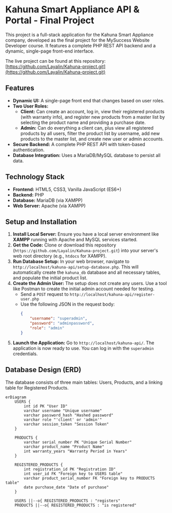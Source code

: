 # Kahuna Smart Appliance API & Portal - Final Project

This project is a full-stack application for the Kahuna Smart Appliance company, developed as the final project for the MySuccess Website Developer course. It features a complete PHP REST API backend and a dynamic, single-page front-end interface.

The live project can be found at this repository: [https://github.com/Layalin/Kahuna-project.git](https://github.com/Layalin/Kahuna-project.git)

## Features

* **Dynamic UI:** A single-page front end that changes based on user roles.
* **Two User Roles:**
    * **Client:** Can create an account, log in, view their registered products (with warranty info), and register new products from a master list by selecting the product name and providing a purchase date.
    * **Admin:** Can do everything a client can, plus view all registered products by all users, filter the product list by username, add new products to the master list, and create new user or admin accounts.
* **Secure Backend:** A complete PHP REST API with token-based authentication.
* **Database Integration:** Uses a MariaDB/MySQL database to persist all data.

## Technology Stack

* **Frontend:** HTML5, CSS3, Vanilla JavaScript (ES6+)
* **Backend:** PHP
* **Database:** MariaDB (via XAMPP)
* **Web Server:** Apache (via XAMPP)

## Setup and Installation

1.  **Install Local Server:** Ensure you have a local server environment like **XAMPP** running with Apache and MySQL services started.
2.  **Get the Code:** Clone or download this repository (`https://github.com/Layalin/Kahuna-project.git`) into your server's web root directory (e.g., `htdocs` for XAMPP).
3.  **Run Database Setup:** In your web browser, navigate to `http://localhost/kahuna-api/setup-database.php`. This will automatically create the `kahuna_db` database and all necessary tables, and populate the initial product list.
4.  **Create the Admin User:** The setup does not create any users. Use a tool like Postman to create the initial admin account needed for testing.
    * Send a `POST` request to `http://localhost/kahuna-api/register-user.php`
    * Use the following JSON in the request body:
        ```json
        {
            "username": "superadmin",
            "password": "adminpassword",
            "role": "admin"
        }
        ```
5.  **Launch the Application:** Go to `http://localhost/kahuna-api/`. The application is now ready to use. You can log in with the `superadmin` credentials.

## Database Design (ERD)

The database consists of three main tables: Users, Products, and a linking table for Registered Products.

```mermaid
erDiagram
    USERS {
        int id PK "User ID"
        varchar username "Unique username"
        varchar password_hash "Hashed password"
        varchar role "'client' or 'admin'"
        varchar session_token "Session Token"
    }

    PRODUCTS {
        varchar serial_number PK "Unique Serial Number"
        varchar product_name "Product Name"
        int warranty_years "Warranty Period in Years"
    }

    REGISTERED_PRODUCTS {
        int registration_id PK "Registration ID"
        int user_id FK "Foreign key to USERS table"
        varchar product_serial_number FK "Foreign key to PRODUCTS table"
        date purchase_date "Date of purchase"
    }

    USERS ||--o{ REGISTERED_PRODUCTS : "registers"
    PRODUCTS ||--o{ REGISTERED_PRODUCTS : "is registered"
